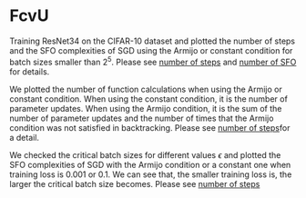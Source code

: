 # FcvU
Training ResNet34 on the CIFAR-10 dataset and plotted the number of steps and the SFO complexities of SGD using the Armijo or constant condition for batch sizes smaller than $2^5$. Please see [number of steps](./CIFAR10_train_K-b.png) and [number of SFO](./CIFAR10_train_Kb-b.png) for details.

 We plotted the number of function calculations when using the Armijo or constant condition. When using the constant condition, it is the number of parameter updates. When using the Armijo condition, it is the sum of the number of parameter updates and the number of times that the Armijo condition was not satisfied in backtracking. Please see [number of steps](./CIFAR10_update_K-b.png)for a detail.

 We checked the critical batch sizes for different values $\epsilon$
 and plotted the SFO complexities of SGD with the Armijo condition or a constant one when training loss is 0.001 or 0.1. We can see that, the smaller training loss is, the larger the critical batch size becomes. Please see [number of steps](./CIFAR10_loss_Kb_b.png)
